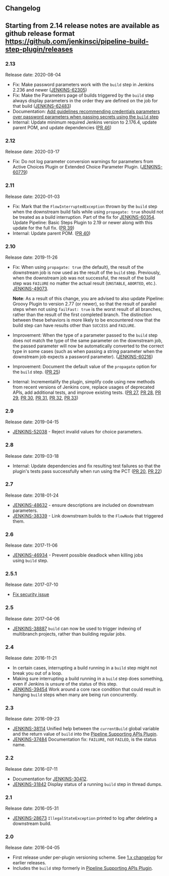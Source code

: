 ## Changelog

## Starting from 2.14 release notes are available as github release format https://github.com/jenkinsci/pipeline-build-step-plugin/releases

### 2.13

Release date: 2020-08-04

- Fix: Make password parameters work with the `build` step in Jenkins 2.236 and newer ([JENKINS-62305](https://issues.jenkins-ci.org/browse/JENKINS-62305))
- Fix: Make the Parameters page of builds triggered by the `build` step always display parameters in the order they are defined on the job for that build ([JENKINS-62483](https://issues.jenkins-ci.org/browse/JENKINS-62483))
- Documentation: [Add guidelines recommending credentials parameters over password parameters when passing secrets using the `build` step](https://plugins.jenkins.io/pipeline-build-step/)
- Internal: Update minimum required Jenkins version to 2.176.4, update parent POM, and update dependencies ([PR 46](https://github.com/jenkinsci/pipeline-build-step-plugin/pull/46))

### 2.12

Release date: 2020-03-17

-   Fix: Do not log parameter conversion warnings for parameters from Active Choices Plugin or Extended Choice Parameter Plugin. ([JENKINS-60779](https://issues.jenkins-ci.org/browse/JENKINS-60779))

### 2.11

Release date: 2020-01-03

-   Fix: Mark that the `FlowInterruptedException` thrown by the `build` step when the downstream build fails while using `propagate: true` should not be treated as a build interruption. Part of the fix for [JENKINS-60354](https://issues.jenkins-ci.org/browse/JENKINS-60354). Update Pipeline: Basic Steps Plugin to 2.19 or newer along with this update for the full fix. ([PR 39](https://github.com/jenkinsci/pipeline-build-step-plugin/pull/39))
-   Internal: Update parent POM. ([PR 40](https://github.com/jenkinsci/pipeline-build-step-plugin/pull/40))

### 2.10

Release date: 2019-11-26

-   Fix: When using `propagate: true` (the default), the result of the downstream job is now used as the result of the `build` step. Previously, when the downstream job was not successful, the result of the build step was `FAILURE` no matter the actual result (`UNSTABLE`, `ABORTED`, etc.). [JENKINS-49073](https://issues.jenkins-ci.org/browse/JENKINS-49073).

    **Note**: As a result of this change, you are advised to also update Pipeline: Groovy Plugin to version 2.77 (or newer), so that the result of parallel steps when not using `failFast: true` is the worst result of all branches, rather than the result of the first completed branch. The distinction between these behaviors is more likely to be encountered now that the build step can have results other than  `SUCCESS` and `FAILURE`.
-   Improvement: When the type of a parameter passed to the `build` step does not match the type of the same parameter on the downstream job, the passed parameter will now be automatically converted to the correct type in some cases (such as when passing a string parameter when the downstream job expects a password parameter). ([JENKINS-60216](https://issues.jenkins-ci.org/browse/JENKINS-60216))
-   Improvement: Document the default value of the `propagate` option for the `build` step. ([PR 25](https://github.com/jenkinsci/pipeline-build-step-plugin/pull/25))
-   Internal: Incrementalify the plugin, simplify code using new methods from recent versions of Jenkins core, replace usages of deprecated APIs, add additional tests, and improve existing tests. ([PR 27](https://github.com/jenkinsci/pipeline-build-step-plugin/pull/27), [PR 28](https://github.com/jenkinsci/pipeline-build-step-plugin/pull/28), [PR 29](https://github.com/jenkinsci/pipeline-build-step-plugin/pull/29), [PR 30](https://github.com/jenkinsci/pipeline-build-step-plugin/pull/30), [PR 31](https://github.com/jenkinsci/pipeline-build-step-plugin/pull/31), [PR 32](https://github.com/jenkinsci/pipeline-build-step-plugin/pull/32), [PR 33](https://github.com/jenkinsci/pipeline-build-step-plugin/pull/33))

### 2.9 

Release date: 2019-04-15

-   [JENKINS-52038](https://issues.jenkins-ci.org/browse/JENKINS-52038) -
    Reject invalid values for choice parameters.

### 2.8 

Release date: 2019-03-18

-   Internal: Update dependencies and fix resulting test failures so
    that the plugin's tests pass successfully when run using the PCT
    ([PR 20](https://github.com/jenkinsci/pipeline-build-step-plugin/pull/20),
    [PR 22](https://github.com/jenkinsci/pipeline-build-step-plugin/pull/22))

### 2.7 

Release date: 2018-01-24

-   [JENKINS-48632](https://issues.jenkins-ci.org/browse/JENKINS-48632) -
    ensure descriptions are included on downstream parameters.
-   [JENKINS-38339](https://issues.jenkins-ci.org/browse/JENKINS-38339) -
    Link downstream builds to the `FlowNode` that triggered them.

### 2.6 

Release date: 2017-11-06

-   [JENKINS-46934](https://issues.jenkins-ci.org/browse/JENKINS-46934) -
    Prevent possible deadlock when killing jobs using `build` step.

### 2.5.1 

Release date: 2017-07-10

-   [Fix security
    issue](https://jenkins.io/security/advisory/2017-07-10/)

### 2.5 

Release date: 2017-04-06

-   [JENKINS-38887](https://issues.jenkins-ci.org/browse/JENKINS-38887) `build`
    can now be used to trigger indexing of multibranch projects, rather
    than building regular jobs.

### 2.4 

Release date: 2016-11-21

-   In certain cases, interrupting a build running in a `build` step
    might not break you out of a loop.
-   Making sure interrupting a build running in a `build` step does
    something, even if Jenkins is unsure of the status of this step.
-   [JENKINS-39454](https://issues.jenkins-ci.org/browse/JENKINS-39454)
    Work around a core race condition that could result in hanging
    `build` steps when many are being run concurrently.

### 2.3 

Release date: 2016-09-23

-   [JENKINS-38114](https://issues.jenkins-ci.org/browse/JENKINS-38114)
    Unified help between the `currentBuild` global variable and the
    return value of `build` into the [Pipeline Supporting APIs
    Plugin](https://plugins.jenkins.io/workflow-support).
-   [JENKINS-37484](https://issues.jenkins-ci.org/browse/JENKINS-37484)
    Documentation fix: `FAILURE`, not `FAILED`, is the status name.

### 2.2 

Release date: 2016-07-11

-   Documentation for
    [JENKINS-30412](https://issues.jenkins-ci.org/browse/JENKINS-30412).
-   [JENKINS-31842](https://issues.jenkins-ci.org/browse/JENKINS-31842)
    Display status of a running `build` step in thread dumps.

### 2.1 

Release date: 2016-05-31

-   [JENKINS-28673](https://issues.jenkins-ci.org/browse/JENKINS-28673)
    `IllegalStateException` printed to log after deleting a downstream
    build.

### 2.0 

Release date: 2016-04-05

-   First release under per-plugin versioning scheme. See [1.x
    changelog](https://github.com/jenkinsci/workflow-plugin/blob/82e7defa37c05c5f004f1ba01c93df61ea7868a5/CHANGES.md)
    for earlier releases.
-   Includes the `build` step formerly in [Pipeline Supporting APIs
    Plugin](https://plugins.jenkins.io/workflow-support).
